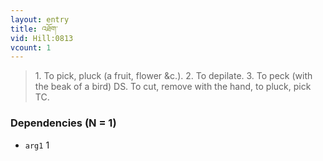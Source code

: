 ```yaml
---
layout: entry
title: འཐོག་
vid: Hill:0813
vcount: 1
---
```

> 1\. To pick, pluck (a fruit, flower &c\.)\. 2\. To depilate\. 3\. To peck (with the beak of a bird) DS\. To cut, remove with the hand, to pluck, pick TC\.


### Dependencies (N = 1)
* `arg1` 1
